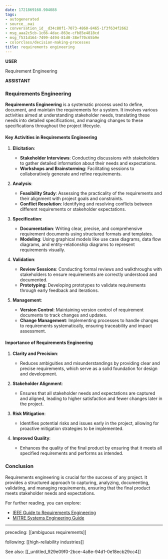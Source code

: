 ```yaml
---
date: 1721869168.904088
tags:
- autogenerated
- source__oai
- conversation_id__d34c80f1-7073-4860-8465-1f3f634f2662
- msg_aaa2c5cb-1c66-4dac-863e-cfb85e4818cd
- msg_f531d164-7499-4494-81d0-38ef70c65b9e
- colorclass/decision-making-processes
title: requirements engineering
---
```


**USER**

Requirement Engineering


**ASSISTANT**

### Requirements Engineering

**Requirements Engineering** is a systematic process used to define, document, and maintain the requirements for a system. It involves various activities aimed at understanding stakeholder needs, translating these needs into detailed specifications, and managing changes to these specifications throughout the project lifecycle.

#### Key Activities in Requirements Engineering

1. **Elicitation**:
   - **Stakeholder Interviews**: Conducting discussions with stakeholders to gather detailed information about their needs and expectations.
   - **Workshops and Brainstorming**: Facilitating sessions to collaboratively generate and refine requirements.

2. **Analysis**:
   - **Feasibility Study**: Assessing the practicality of the requirements and their alignment with project goals and constraints.
   - **Conflict Resolution**: Identifying and resolving conflicts between different requirements or stakeholder expectations.

3. **Specification**:
   - **Documentation**: Writing clear, precise, and comprehensive requirement documents using structured formats and templates.
   - **Modeling**: Using graphical models like use case diagrams, data flow diagrams, and entity-relationship diagrams to represent requirements visually.

4. **Validation**:
   - **Review Sessions**: Conducting formal reviews and walkthroughs with stakeholders to ensure requirements are correctly understood and documented.
   - **Prototyping**: Developing prototypes to validate requirements through early feedback and iterations.

5. **Management**:
   - **Version Control**: Maintaining version control of requirement documents to track changes and updates.
   - **Change Management**: Implementing processes to handle changes to requirements systematically, ensuring traceability and impact assessment.

#### Importance of Requirements Engineering

1. **Clarity and Precision**:
   - Reduces ambiguities and misunderstandings by providing clear and precise requirements, which serve as a solid foundation for design and development.

2. **Stakeholder Alignment**:
   - Ensures that all stakeholder needs and expectations are captured and aligned, leading to higher satisfaction and fewer changes later in the project.

3. **Risk Mitigation**:
   - Identifies potential risks and issues early in the project, allowing for proactive mitigation strategies to be implemented.

4. **Improved Quality**:
   - Enhances the quality of the final product by ensuring that it meets all specified requirements and performs as intended.

### Conclusion

Requirements engineering is crucial for the success of any project. It provides a structured approach to capturing, analyzing, documenting, validating, and managing requirements, ensuring that the final product meets stakeholder needs and expectations.

For further reading, you can explore:
- [IEEE Guide to Requirements Engineering](https://ieeexplore.ieee.org/document/868499)
- [MITRE Systems Engineering Guide](https://www.mitre.org/publications/technical-papers/systems-engineering-guide)


---

preceding: [[ambiguous requirements]]  


following: [[high-reliability industries]]

See also: [[_untitled_929e09f0-2bce-4a8e-94d1-0e18ecb29cc4]]